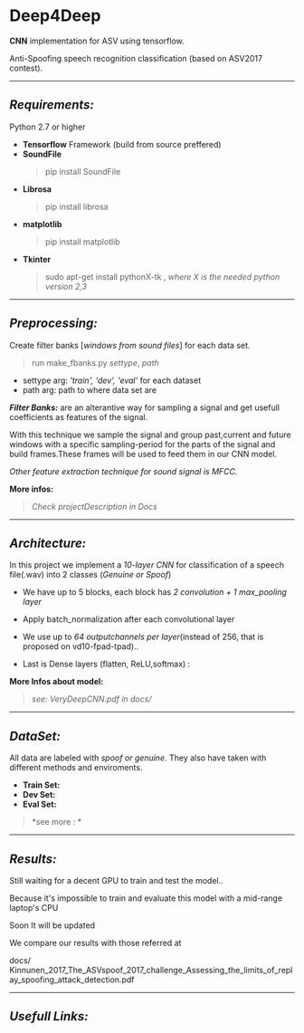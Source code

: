 # Deep4Deep
**CNN** implementation for ASV using tensorflow.

Anti-Spoofing speech recognition classification (based on ASV2017 contest).
__________________________________________________________________________________________________________________________
**_Requirements:_**
-----------------

Python 2.7 or higher

- **Tensorflow** Framework (build from source preffered)
- **SoundFile** 
  > pip install SoundFile
- **Librosa**
  > pip install librosa
- **matplotlib**
  > pip install matplotlib
- **Tkinter** 
  > sudo apt-get install pythonX-tk , *where X is the needed python version 2,3*

_________________________________________________________________________________________________________________________
**_Preprocessing:_**
--------------------
Create filter banks [*windows from sound files*] for each data set.

> run make_fbanks.py *settype*, *path*
  - settype arg: *'train', 'dev', 'eval'* for each dataset
  - path arg: path to where data set are

**_Filter Banks:_** are an alterantive way for sampling a signal and get usefull coefficients as features of the signal. 

With this technique we sample the signal and group past,current and future windows with a specific sampling-period for the parts of the signal 
and build frames.These frames will be used to feed them in our CNN model.

*Other feature extraction technique for sound signal is MFCC.*
 
**More infos:**

 > *Check projectDescription in Docs*
_________________________________________________________________________________________________________________________
**_Architecture:_**
-------------------
In this project we implement a *10-layer CNN* for classification of a speech file(.wav) into 2 classes (*Genuine or Spoof*)

- We have up to 5 blocks, each block has *2 convolution + 1 max_pooling layer*

 * Apply batch_normalization after each convolutional layer

- We use up to *64 outputchannels per layer*(instead of 256, that is proposed on vd10-fpad-tpad)..


- Last is Dense layers (flatten, ReLU,softmax) : 

**More Infos about model:**
  >  *see: VeryDeepCNN.pdf in docs/*
_____________________________________________________________________________________________________________________________

_DataSet:_
----------
All data are labeled with *spoof or genuine*. They also have taken with different methods and enviroments. 
- **Train Set:** 
- **Dev Set:**
- **Eval Set:**

> *see more : *
_____________________________________________________________________________________________________________________________
**_Results:_**
---------------
Still waiting for a decent GPU to train and test the model..

Because it's impossible to train and evaluate this model with a mid-range laptop's CPU

Soon It will be updated

We compare our results with those referred at

docs/ Kinnunen_2017_The_ASVspoof_2017_challenge_Assessing_the_limits_of_replay_spoofing_attack_detection.pdf

______________________________________________________________________________________________________
*Usefull Links:*
----------------
